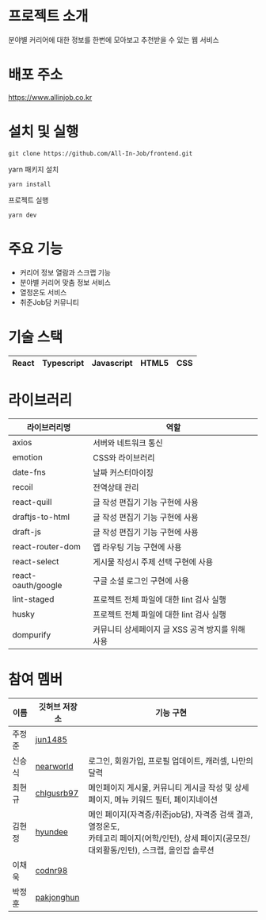 # 프로젝트 소개
분야별 커리어에 대한 정보를 한번에 모아보고 추천받을 수 있는 웹 서비스

# 배포 주소
https://www.allinjob.co.kr

# 설치 및 실행
```
git clone https://github.com/All-In-Job/frontend.git
```
yarn 패키지 설치
```
yarn install
```
프로젝트 실행
```
yarn dev
```

# 주요 기능
- 커리어 정보 열람과 스크랩 기능
- 분야별 커리어 맞춤 정보 서비스
- 열정온도 서비스
- 취준Job담 커뮤니티

# 기술 스택
| React | Typescript | Javascript | HTML5 | CSS |
|---|---|---|---|---|

# 라이브러리
| 라이브러리명 | 역할 |
| --- | --- |
| axios | 서버와 네트워크 통신 |
| emotion | CSS와 라이브러리 |
| date-fns | 날짜 커스터마이징 |
|recoil | 전역상태 관리 |
| react-quill | 글 작성 편집기 기능 구현에 사용 |
| draftjs-to-html | 글 작성 편집기 기능 구현에 사용 |
| draft-js |글 작성 편집기 기능 구현에 사용 |
| react-router-dom|앱 라우팅 기능 구현에 사용 |
| react-select | 게시물 작성시 주제 선택 구현에 사용 |
| react-oauth/google | 구글 소셜 로그인 구현에 사용 |
| lint-staged | 프로젝트 전체 파일에 대한 lint 검사 실행 |
| husky | 프로젝트 전체 파일에 대한 lint 검사 실행 |
| dompurify | 커뮤니티 상세페이지 글 XSS 공격 방지를 위해 사용 |

# 참여 멤버
| 이름 | 깃허브 저장소 | 기능 구현 
| --- | --- | ---
| 주정준| [jun1485](https://github.com/jun1485) | |
| 신승식| [nearworld](https://github.com/nearworld) | 로그인, 회원가입, 프로필 업데이트, 캐러셀, 나만의 달력 |
| 최현규| [chlgusrb97](https://github.com/chlgusrb97) | 메인페이지 게시물, 커뮤니티 게시글 작성 및 상세 페이지, 메뉴 키워드 필터, 페이지네이션 |
| 김현정| [hyundee](https://github.com/hyundee) | 메인 페이지(자격증/취준job담), 자격증 검색 결과, 열정온도, <br />카테고리 페이지(어학/인턴), 상세 페이지(공모전/대외활동/인턴), 스크랩, 올인잡 솔루션|
| 이채욱| [codnr98](https://github.com/codnr98) ||
| 박정훈| [pakjonghun](https://github.com/pakjonghun) || 
